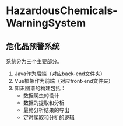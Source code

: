 # HazardousChemicals-WarningSystem
危化品预警系统
---
系统分为三个主要部分。
1. Java作为后端（对应back-end文件夹）
2. Vue框架作为前端（对应front-end文件夹）
3. 知识图谱的构建包括：
    + 数据爬虫的设计
    + 数据的提取和分析
    + 最终分析结果的导出
    + 定时爬取和分析的逻辑

